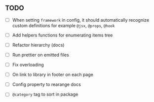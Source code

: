 ## TODO

- [ ] When setting `framework` in config, it should automatically recognize custom definitions for example `@jsx`, `@props`, `@hook`
- [ ] Add helpers functions for enumerating items tree
- [ ] Refactor hierarchy (docs) 
- [ ] Run prettier on emitted files
- [ ] Fix overloading
- [ ] On link to library in footer on each page
- [ ] Config property to rearange docs
- [ ] `@category` tag to sort in package

